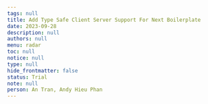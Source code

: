 ```yaml
---
tags: null
title: Add Type Safe Client Server Support For Next Boilerplate
date: 2023-09-28
description: null
authors: null
menu: radar
toc: null
notice: null
type: null
hide_frontmatter: false
status: Trial
note: null
person: An Tran, Andy Hieu Phan
---
```


